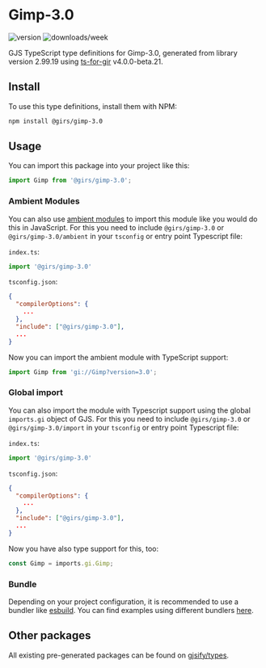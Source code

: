 
# Gimp-3.0

![version](https://img.shields.io/npm/v/@girs/gimp-3.0)
![downloads/week](https://img.shields.io/npm/dw/@girs/gimp-3.0)


GJS TypeScript type definitions for Gimp-3.0, generated from library version 2.99.19 using [ts-for-gir](https://github.com/gjsify/ts-for-gir) v4.0.0-beta.21.


## Install

To use this type definitions, install them with NPM:
```bash
npm install @girs/gimp-3.0
```

## Usage

You can import this package into your project like this:
```ts
import Gimp from '@girs/gimp-3.0';
```

### Ambient Modules

You can also use [ambient modules](https://github.com/gjsify/ts-for-gir/tree/main/packages/cli#ambient-modules) to import this module like you would do this in JavaScript.
For this you need to include `@girs/gimp-3.0` or `@girs/gimp-3.0/ambient` in your `tsconfig` or entry point Typescript file:

`index.ts`:
```ts
import '@girs/gimp-3.0'
```

`tsconfig.json`:
```json
{
  "compilerOptions": {
    ...
  },
  "include": ["@girs/gimp-3.0"],
  ...
}
```

Now you can import the ambient module with TypeScript support: 

```ts
import Gimp from 'gi://Gimp?version=3.0';
```

### Global import

You can also import the module with Typescript support using the global `imports.gi` object of GJS.
For this you need to include `@girs/gimp-3.0` or `@girs/gimp-3.0/import` in your `tsconfig` or entry point Typescript file:

`index.ts`:
```ts
import '@girs/gimp-3.0'
```

`tsconfig.json`:
```json
{
  "compilerOptions": {
    ...
  },
  "include": ["@girs/gimp-3.0"],
  ...
}
```

Now you have also type support for this, too:

```ts
const Gimp = imports.gi.Gimp;
```

### Bundle

Depending on your project configuration, it is recommended to use a bundler like [esbuild](https://esbuild.github.io/). You can find examples using different bundlers [here](https://github.com/gjsify/ts-for-gir/tree/main/examples).

## Other packages

All existing pre-generated packages can be found on [gjsify/types](https://github.com/gjsify/types).

